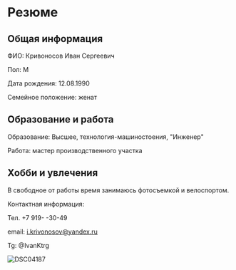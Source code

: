 # Резюме
## Общая информация

ФИО: Кривоносов Иван Сергеевич

Пол: М

Дата рождения: 12.08.1990

Семейное положение: женат

## Образование и работа

Образование: Высшее, технология-машиностоения, "Инженер"

Работа: мастер производственного участка

## Хобби и увлечения

В свободное от работы время занимаюсь фотосъемкой и велоспортом.

Контактная информация:

Тел. +7 919-   -30-49

email: i.krivonosov@yandex.ru

Tg: @IvanKtrg

![DSC04187](https://github.com/user-attachments/assets/054f3fb1-6dac-4abc-9068-a490e1ead56a)
